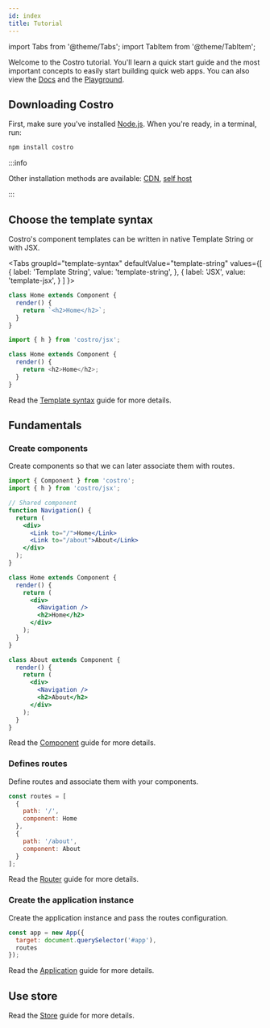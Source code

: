 ```yaml
---
id: index
title: Tutorial
---
```


import Tabs from '@theme/Tabs';
import TabItem from '@theme/TabItem';

Welcome to the Costro tutorial. You'll learn a quick start guide and the most important concepts to easily start building quick web apps. You can also view the [Docs](/docs/installation) and the [Playground](/tutorial/playground).

## Downloading Costro

First, make sure you've installed [Node.js](https://nodejs.org/en/download). When you're ready, in a terminal, run:

```bash
npm install costro
```

:::info

Other installation methods are available: [CDN](/docs/installation#cdn), [self host](/docs/installation#download-and-self-host)

:::

## Choose the template syntax

Costro's component templates can be written in native Template String or with JSX.

<Tabs
groupId="template-syntax"
defaultValue="template-string"
values={[
{ label: 'Template String', value: 'template-string', },
{ label: 'JSX', value: 'template-jsx', }
]
}>
<TabItem value="template-string">

```js title="src/components/home.js"
class Home extends Component {
  render() {
    return `<h2>Home</h2>`;
  }
}
```

</TabItem>
<TabItem value="template-jsx">

```js title="src/components/home.js"
import { h } from 'costro/jsx';

class Home extends Component {
  render() {
    return <h2>Home</h2>;
  }
}
```

</TabItem>
</Tabs>

Read the [Template syntax](/docs/template-syntax) guide for more details.

## Fundamentals

### Create components

Create components so that we can later associate them with routes.

```jsx title="src/components/home.js"
import { Component } from 'costro';
import { h } from 'costro/jsx';

// Shared component
function Navigation() {
  return (
    <div>
      <Link to="/">Home</Link>
      <Link to="/about">About</Link>
    </div>
  );
}

class Home extends Component {
  render() {
    return (
      <div>
        <Navigation />
        <h2>Home</h2>
      </div>
    );
  }
}

class About extends Component {
  render() {
    return (
      <div>
        <Navigation />
        <h2>About</h2>
      </div>
    );
  }
}
```

Read the [Component](/docs/component) guide for more details.

### Defines routes

Define routes and associate them with your components.

```js
const routes = [
  {
    path: '/',
    component: Home
  },
  {
    path: '/about',
    component: About
  }
];
```

Read the [Router](/docs/router) guide for more details.

### Create the application instance

Create the application instance and pass the routes configuration.

```js
const app = new App({
  target: document.querySelector('#app'),
  routes
});
```

Read the [Application](/docs/application) guide for more details.

## Use store

Read the [Store](/docs/store) guide for more details.
